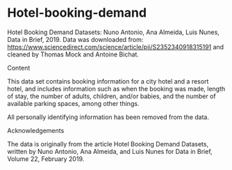 # Hotel-booking-demand

Hotel Booking Demand Datasets: Nuno Antonio, Ana Almeida, Luis Nunes, Data in Brief, 2019.
Data was downloaded from: https://www.sciencedirect.com/science/article/pii/S2352340918315191 and cleaned by Thomas Mock and Antoine Bichat.

Content

This data set contains booking information for a city hotel and a resort hotel, and includes information such as when the booking was made, length of stay, the number of adults, children, and/or babies, and the number of available parking spaces, among other things.

All personally identifying information has been removed from the data.

Acknowledgements

The data is originally from the article Hotel Booking Demand Datasets, written by Nuno Antonio, Ana Almeida, and Luis Nunes for Data in Brief, Volume 22, February 2019.

